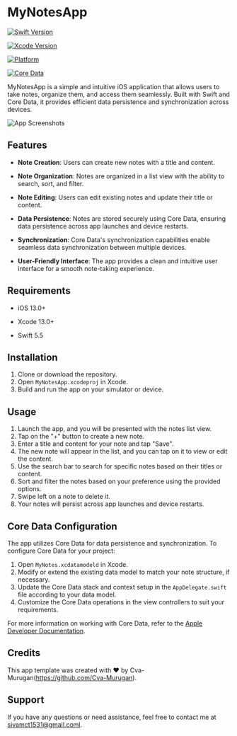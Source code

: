 
# MyNotesApp

[![Swift Version](https://img.shields.io/badge/Swift-5.5-F16D39.svg?style=flat)](https://developer.apple.com/swift)

[![Xcode Version](https://img.shields.io/badge/Xcode-13.0-blue.svg?style=flat)](https://developer.apple.com/xcode)

[![Platform](https://img.shields.io/badge/platform-iOS-lightgrey.svg)](https://developer.apple.com/ios)

[![Core Data](https://img.shields.io/badge/Core%20Data-enabled-orange.svg)](https://developer.apple.com/documentation/coredata)

MyNotesApp is a simple and intuitive iOS application that allows users to take notes, organize them, and access them seamlessly. Built with Swift and Core Data, it provides efficient data persistence and synchronization across devices.

![App Screenshots](Screenshots.png)

## Features

- **Note Creation**: Users can create new notes with a title and content.
 
- **Note Organization**: Notes are organized in a list view with the ability to search, sort, and filter.
 
- **Note Editing**: Users can edit existing notes and update their title or content.

- **Data Persistence**: Notes are stored securely using Core Data, ensuring data persistence across app launches and device restarts.
 
- **Synchronization**: Core Data's synchronization capabilities enable seamless data synchronization between multiple devices.
 
- **User-Friendly Interface**: The app provides a clean and intuitive user interface for a smooth note-taking experience.

## Requirements

- iOS 13.0+

- Xcode 13.0+

- Swift 5.5

## Installation

1. Clone or download the repository.
2. Open `MyNotesApp.xcodeproj` in Xcode.
3. Build and run the app on your simulator or device.

## Usage

1. Launch the app, and you will be presented with the notes list view.
2. Tap on the "+" button to create a new note.
3. Enter a title and content for your note and tap "Save".
4. The new note will appear in the list, and you can tap on it to view or edit the content.
5. Use the search bar to search for specific notes based on their titles or content.
6. Sort and filter the notes based on your preference using the provided options.
7. Swipe left on a note to delete it.
8. Your notes will persist across app launches and device restarts.

## Core Data Configuration

The app utilizes Core Data for data persistence and synchronization. To configure Core Data for your project:

1. Open `MyNotes.xcdatamodeld` in Xcode.
2. Modify or extend the existing data model to match your note structure, if necessary.
3. Update the Core Data stack and context setup in the `AppDelegate.swift` file according to your data model.
4. Customize the Core Data operations in the view controllers to suit your requirements.

For more information on working with Core Data, refer to the [Apple Developer Documentation](https://developer.apple.com/documentation/coredata).



## Credits

This app template was created with ❤️ by Cva-Murugan(https://github.com/Cva-Murugan).

## Support

If you have any questions or need assistance, feel free to contact me at [sivamct1531@gmail.coml](mailto:sivamurugan1806@gmail.com).
